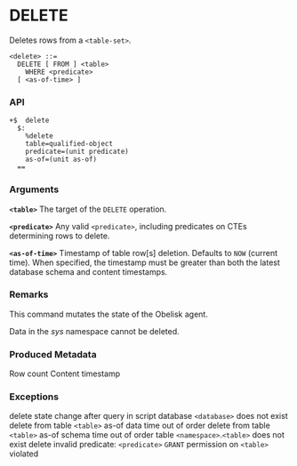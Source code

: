 # DELETE

Deletes rows from a `<table-set>`.

```
<delete> ::=
  DELETE [ FROM ] <table>
    WHERE <predicate>
  [ <as-of-time> ]
```
### API
```
+$  delete
  $:
    %delete
    table=qualified-object
    predicate=(unit predicate)
    as-of=(unit as-of)
  ==
```

### Arguments

**`<table>`**
The target of the `DELETE` operation.

**`<predicate>`**
Any valid `<predicate>`, including predicates on CTEs determining rows to delete.

**`<as-of-time>`**
Timestamp of table row[s] deletion. Defaults to `NOW` (current time). When specified, the timestamp must be greater than both the latest database schema and content timestamps.

### Remarks

This command mutates the state of the Obelisk agent.

Data in the *sys* namespace cannot be deleted.

### Produced Metadata

Row count
Content timestamp

### Exceptions

delete state change after query in script
database `<database>` does not exist
delete from table `<table>` as-of data time out of order
delete from table `<table>` as-of schema time out of order
table `<namespace>`.`<table>` does not exist
delete invalid predicate: `<predicate>`
`GRANT` permission on `<table>` violated
